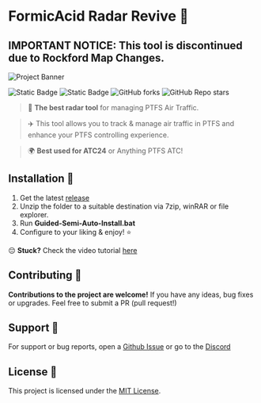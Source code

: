 # FormicAcid Radar Revive 📡

## IMPORTANT NOTICE: This tool is discontinued due to Rockford Map Changes.

![Project Banner](readme_banner.png?raw=true)

![Static Badge](https://img.shields.io/badge/license-MIT-red?link=https%3A%2F%2Fopensource.org%2Flicense%2Fmit) ![Static Badge](https://img.shields.io/badge/mom_made-pizza_rolls-blue?link=https%3A%2F%2Fopensource.org%2Flicense%2Fmit)
![GitHub forks](https://img.shields.io/github/forks/awdev1/FormicAcid-Radar-Revive)
![GitHub Repo stars](https://img.shields.io/github/stars/awdev1/FormicAcid-Radar-Revive)




> 📡 **The best radar tool** for managing PTFS Air Traffic.


> ✈️ This tool allows you to track & manage air traffic in PTFS and enhance your PTFS controlling experience.

> 🌍 **Best used for ATC24** or Anything PTFS ATC!


## Installation 🔧

1. Get the latest [release](<https://github.com/awdev1/FormicAcid-Radar-Revive/releases>)
2. Unzip the folder to a suitable destination via 7zip, winRAR or file explorer.
3. Run **Guided-Semi-Auto-Install.bat**
4. Configure to your liking & enjoy! ⭐

😔 **Stuck?** Check the video tutorial [here](<https://www.youtube.com/watch?v=LYUFJBMxizM>)

## Contributing 🤝

**Contributions to the project are welcome!** If you have any ideas, bug fixes or upgrades. Feel free to submit a PR (pull request!)

## Support 💁

For support or bug reports, open a [Github Issue](<https://github.com/awdev1/FormicAcid-Radar-Revive/issues>) or go to the [Discord](<https://discord.gg/g9wgbWSTxC>)

## License 🪪

This project is licensed under the [MIT License](https://opensource.org/license/mit).
